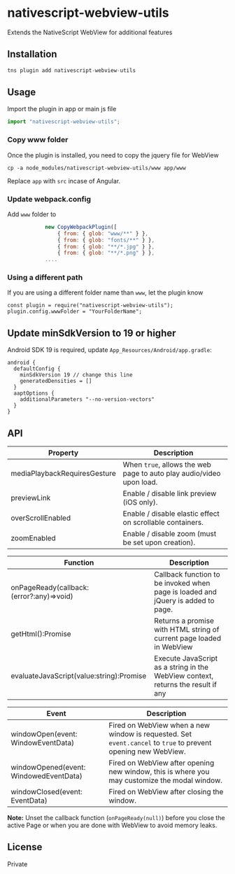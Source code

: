 # nativescript-webview-utils

Extends the NativeScript WebView for additional features

## Installation

```javascript
tns plugin add nativescript-webview-utils
```

## Usage

Import the plugin in app or main js file

```javascript
import "nativescript-webview-utils";
```

### Copy www folder

Once the plugin is installed, you need to copy the jquery file for WebView

```
cp -a node_modules/nativescript-webview-utils/www app/www
```

Replace `app` with `src` incase of Angular.

### Update webpack.config

Add `www` folder to

```javascript
            new CopyWebpackPlugin([
                { from: { glob: "www/**" } },
                { from: { glob: "fonts/**" } },
                { from: { glob: "**/*.jpg" } },
                { from: { glob: "**/*.png" } },
            ....
```

### Using a different path

If you are using a different folder name than `www`, let the plugin know

```
const plugin = require("nativescript-webview-utils");
plugin.config.wwwFolder = "YourFolderName";
```

## Update minSdkVersion to 19 or higher

Android SDK 19 is required, update `App_Resources/Android/app.gradle`:

```
android {
  defaultConfig {
    minSdkVersion 19 // change this line
    generatedDensities = []
  }
  aaptOptions {
    additionalParameters "--no-version-vectors"
  }
}
```

## API

| Property                     | Description                                                          |
| ---------------------------- | -------------------------------------------------------------------- |
| mediaPlaybackRequiresGesture | When `true`, allows the web page to auto play audio/video upon load. |
| previewLink                  | Enable / disable link preview (iOS only).                            |
| overScrollEnabled            | Enable / disable elastic effect on scrollable containers.            |
| zoomEnabled                  | Enable / disable zoom (must be set upon creation).                   |

| Function                                  | Description                                                                      |
| ----------------------------------------- | -------------------------------------------------------------------------------- |
| onPageReady(callback: (error?:any)=>void) | Callback function to be invoked when page is loaded and jQuery is added to page. |
| getHtml():Promise                         | Returns a promise with HTML string of current page loaded in WebView             |
| evaluateJavaScript(value:string):Promise  | Execute JavaScript as a string in the WebView context, returns the result if any |

| Event                                  | Description                                                                                                   |
| -------------------------------------- | ------------------------------------------------------------------------------------------------------------- |
| windowOpen(event: WindowEventData)     | Fired on WebView when a new window is requested. Set `event.cancel` to `true` to prevent opening new WebView. |
| windowOpened(event: WindowedEventData) | Fired on WebView after opening new window, this is where you may customize the modal window.                  |
| windowClosed(event: EventData)         | Fired on WebView after closing the window.                                                                    |

**Note:** Unset the callback function (`onPageReady(null)`) before you close the active Page or when you are done with WebView to avoid memory leaks.

## License

Private
